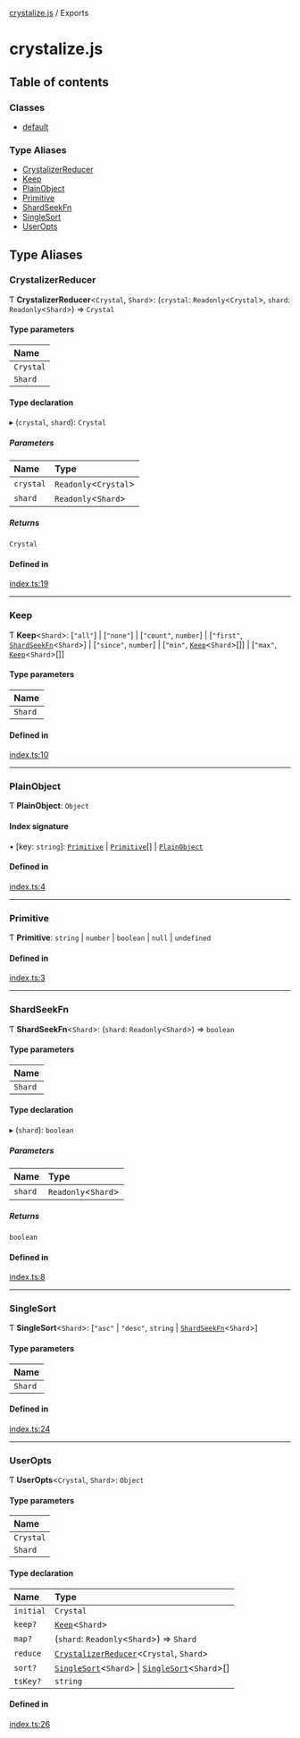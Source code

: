 [crystalize.js](README.md) / Exports

# crystalize.js

## Table of contents

### Classes

-   [default](classes/default.md)

### Type Aliases

-   [CrystalizerReducer](modules.md#crystalizerreducer)
-   [Keep](modules.md#keep)
-   [PlainObject](modules.md#plainobject)
-   [Primitive](modules.md#primitive)
-   [ShardSeekFn](modules.md#shardseekfn)
-   [SingleSort](modules.md#singlesort)
-   [UserOpts](modules.md#useropts)

## Type Aliases

### CrystalizerReducer

Ƭ **CrystalizerReducer**<`Crystal`, `Shard`\>: (`crystal`: `Readonly`<`Crystal`\>, `shard`: `Readonly`<`Shard`\>) => `Crystal`

#### Type parameters

| Name      |
| :-------- |
| `Crystal` |
| `Shard`   |

#### Type declaration

▸ (`crystal`, `shard`): `Crystal`

##### Parameters

| Name      | Type                   |
| :-------- | :--------------------- |
| `crystal` | `Readonly`<`Crystal`\> |
| `shard`   | `Readonly`<`Shard`\>   |

##### Returns

`Crystal`

#### Defined in

[index.ts:19](https://github.com/zachbutton/crystalize.js/blob/2938f5e/src/index.ts#L19)

---

### Keep

Ƭ **Keep**<`Shard`\>: [``"all"``] \| [``"none"``] \| [``"count"``, `number`] \| [`"first"`, [`ShardSeekFn`](modules.md#shardseekfn)<`Shard`\>] \| [``"since"``, `number`] \| [`"min"`, [`Keep`](modules.md#keep)<`Shard`\>[]] \| [`"max"`, [`Keep`](modules.md#keep)<`Shard`\>[]]

#### Type parameters

| Name    |
| :------ |
| `Shard` |

#### Defined in

[index.ts:10](https://github.com/zachbutton/crystalize.js/blob/2938f5e/src/index.ts#L10)

---

### PlainObject

Ƭ **PlainObject**: `Object`

#### Index signature

▪ [key: `string`]: [`Primitive`](modules.md#primitive) \| [`Primitive`](modules.md#primitive)[] \| [`PlainObject`](modules.md#plainobject)

#### Defined in

[index.ts:4](https://github.com/zachbutton/crystalize.js/blob/2938f5e/src/index.ts#L4)

---

### Primitive

Ƭ **Primitive**: `string` \| `number` \| `boolean` \| `null` \| `undefined`

#### Defined in

[index.ts:3](https://github.com/zachbutton/crystalize.js/blob/2938f5e/src/index.ts#L3)

---

### ShardSeekFn

Ƭ **ShardSeekFn**<`Shard`\>: (`shard`: `Readonly`<`Shard`\>) => `boolean`

#### Type parameters

| Name    |
| :------ |
| `Shard` |

#### Type declaration

▸ (`shard`): `boolean`

##### Parameters

| Name    | Type                 |
| :------ | :------------------- |
| `shard` | `Readonly`<`Shard`\> |

##### Returns

`boolean`

#### Defined in

[index.ts:8](https://github.com/zachbutton/crystalize.js/blob/2938f5e/src/index.ts#L8)

---

### SingleSort

Ƭ **SingleSort**<`Shard`\>: [`"asc"` \| `"desc"`, `string` \| [`ShardSeekFn`](modules.md#shardseekfn)<`Shard`\>]

#### Type parameters

| Name    |
| :------ |
| `Shard` |

#### Defined in

[index.ts:24](https://github.com/zachbutton/crystalize.js/blob/2938f5e/src/index.ts#L24)

---

### UserOpts

Ƭ **UserOpts**<`Crystal`, `Shard`\>: `Object`

#### Type parameters

| Name      |
| :-------- |
| `Crystal` |
| `Shard`   |

#### Type declaration

| Name      | Type                                                                                                 |
| :-------- | :--------------------------------------------------------------------------------------------------- |
| `initial` | `Crystal`                                                                                            |
| `keep?`   | [`Keep`](modules.md#keep)<`Shard`\>                                                                  |
| `map?`    | (`shard`: `Readonly`<`Shard`\>) => `Shard`                                                           |
| `reduce`  | [`CrystalizerReducer`](modules.md#crystalizerreducer)<`Crystal`, `Shard`\>                           |
| `sort?`   | [`SingleSort`](modules.md#singlesort)<`Shard`\> \| [`SingleSort`](modules.md#singlesort)<`Shard`\>[] |
| `tsKey?`  | `string`                                                                                             |

#### Defined in

[index.ts:26](https://github.com/zachbutton/crystalize.js/blob/2938f5e/src/index.ts#L26)
